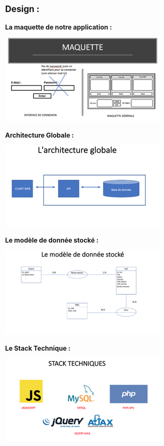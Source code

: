 # Design :

## La maquette de notre application :

  ![Image of Home](https://github.com/MjuM/tp-architecture/blob/IA-Voui/IA-Voui/Projet/Pictures/Maquette.png)







## Architecture Globale :
  
  ![Image of Home](https://github.com/MjuM/tp-architecture/blob/IA-Voui/IA-Voui/Projet/Pictures/ArchitectureGlobale.png)


## Le modèle de donnée stocké :

 ![Image of Home](https://github.com/MjuM/tp-architecture/blob/IA-Voui/IA-Voui/Projet/Pictures/Le%20modèle%20de%20donnée%20stocké.png)
 
## Le Stack Technique :

![Image of Home](https://github.com/MjuM/tp-architecture/blob/IA-Voui/IA-Voui/Projet/Pictures/StackTechnique.png)
